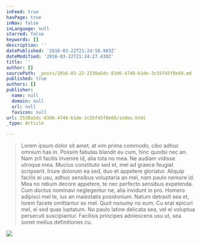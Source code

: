 ```yaml
---
inFeed: true
hasPage: true
inNav: false
inLanguage: null
starred: false
keywords: []
description: ''
datePublished: '2016-03-22T21:24:58.983Z'
dateModified: '2016-03-22T21:24:27.438Z'
title: ''
author: []
sourcePath: _posts/2016-03-22-2530a5dc-83d6-4748-b1de-3c55f45f0e69.md
published: true
authors: []
publisher:
  name: null
  domain: null
  url: null
  favicon: null
url: 2530a5dc-83d6-4748-b1de-3c55f45f0e69/index.html
_type: Article

---
```

> Lorem ipsum dolor sit amet, at vim prima commodo, cibo adhuc omnium has in. Possim fabulas blandit eu cum, hinc quodsi nec an. Nam zril facilis invenire id, alia tota no mea. Ne audiam vidisse utroque mea.
> Mucius constituto sed et, mel ad graece feugiat scripserit. Iriure dolorum ea sed, duo et appetere gloriatur. Aliquip facilis ei usu, adhuc sensibus voluptaria an mel, nam paulo nemore id. Mea no rebum decore appetere, te nec perfecto sensibus expetenda. Cum doctus nominavi neglegentur ne, alia invidunt in pro. Homero adipisci mel te, ius an maiestatis posidonium.
> Natum detraxit sea et, lorem facete omittantur ex mel. Quot nonumy no eum. Cu erat epicuri mel, ei sed quas luptatum. No paulo latine delicata sea, vel ei voluptua persecuti suscipiantur. Facilisis principes adolescens usu ut, sea sonet melius definitiones cu.

![](https://the-grid-user-content.s3-us-west-2.amazonaws.com/3e90c9ac-2e72-450d-a835-377b26b1170b.jpg)